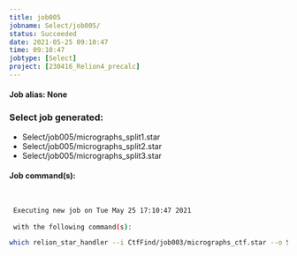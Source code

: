 ```yaml
---
title: job005
jobname: Select/job005/
status: Succeeded
date: 2021-05-25 09:10:47
time: 09:10:47
jobtype: [Select]
project: [230416_Relion4_precalc]
---
```


#### Job alias: None

### Select job generated:
* Select/job005/micrographs_split1.star
* Select/job005/micrographs_split2.star
* Select/job005/micrographs_split3.star

#### Job command(s):

```bash

 
 Executing new job on Tue May 25 17:10:47 2021
 
 with the following command(s): 

which relion_star_handler --i CtfFind/job003/micrographs_ctf.star --o Select/job005/micrographs.star --split  --size_split 10  --pipeline_control Select/job005/
 
 


